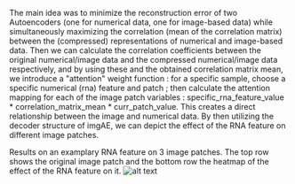 The main idea was to minimize the reconstruction error of two Autoencoders (one for numerical data, one for image-based data) while simultaneously maximizing the correlation (mean of the correlation matrix) between the (compressed) representations
of numerical and image-based data. Then we can calculate the correlation coefficients between the original numerical/image data and the compressed numerical/image data respectively, and by using these and the obtained correlation matrix mean, we 
introduce a "attention" weight function : for a specific sample, choose a specific numerical (rna) feature and patch ; then calculate the attention mapping for each of the image patch variables : specific_rna_feature_value * correlation_matrix_mean * curr_patch_value.
This creates a direct relationship between the image and numerical data. By then utilizing the decoder structure of imgAE, we can depict the effect of the RNA feature on different image patches. 



Results on an examplary RNA feature on 3 image patches. The top row shows the original image patch and the bottom row the heatmap of the effect of the RNA feature on it.
![alt text](https://github.com/maloooon/CCA-Project/blob/main/results_example.png?raw=true)


